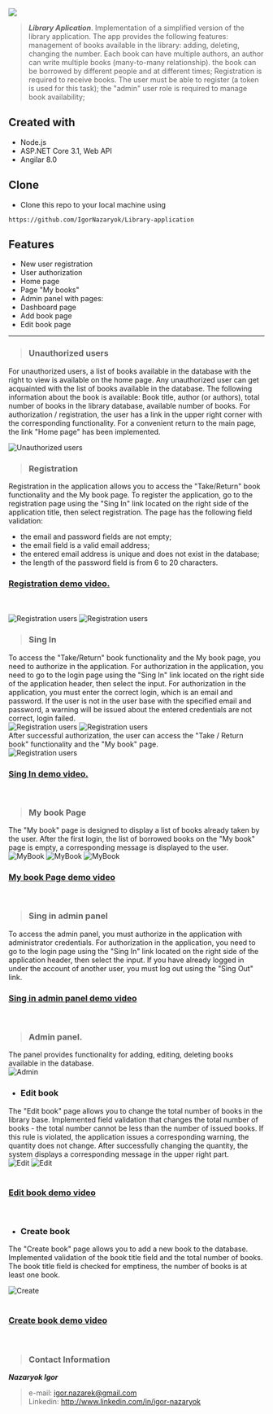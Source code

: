 ![](./image/FilmFinity_logo.png)

>**_Library Aplication_**. 
Implementation of a simplified version of the library application.
The app provides the following features:
management of books available in the library: adding, deleting, changing the number. Each book can have multiple authors, an author can write multiple books (many-to-many relationship).
the book can be borrowed by different people and at different times;
Registration is required to receive books. The user must be able to register (a token is used for this task);
the "admin" user role is required to manage book availability;

## Created with
- Node.js
- ASP.NET Core 3.1, Web API
- Angilar 8.0

## Clone
- Clone this repo to your local machine using 
``` 
https://github.com/IgorNazaryok/Library-application
```

## Features
- New user registration
- User authorization
- Home page
- Page "My books"
- Admin panel with pages:
- Dashboard page
- Add book page
- Edit book page

---


> ### Unauthorized users

For unauthorized users, a list of books available in the database with the right to view is available on the home page. Any unauthorized user can get acquainted with the list of books available in the database. The following information about the book is available:
Book title, author (or authors), total number of books in the library database, available number of books.
For authorization / registration, the user has a link in the upper right corner with the corresponding functionality. For a convenient return to the main page, the link "Home page" has been implemented. <br>

![Unauthorized users](./image/HomePage.png "Unauthorized users. Home page")

> ### Registration
Registration in the application allows you to access the "Take/Return" book functionality and the My book page. To register the application, go to the registration page using the "Sing In" link located on the right side of the application title, then select registration.
The page has the following field validation:
- the email and password fields are not empty;
- the email field is a valid email address;
- the entered email address is unique and does not exist in the database;
- the length of the password field is from 6 to 20 characters. <br>
### [**Registration demo video.**](https://youtu.be/e1mO3riCRNU)
<br><br>
![Registration users](./image/Registration.png "Registration fields required")
![Registration users](./image/Roman1996.png "User with email is already registered")

> ### Sing In
To access the "Take/Return" book functionality and the My book page, you need to authorize in the application. For authorization in the application, you need to go to the login page using the "Sing In" link located on the right side of the application header, then select the input. For authorization in the application, you must enter the correct login, which is an email and password. If the user is not in the user base with the specified email and password, a warning will be issued about the entered credentials are not correct, login failed. <br>
![Registration users](./image/Login.png "Login fields required")
![Registration users](./image/Login_.png "Login field email")<br>
After successful authorization, the user can access the "Take / Return book" functionality and the "My book" page. <br>
![Registration users](./image/Login_.png "Login field email")
### [**Sing In demo video.**](https://youtu.be/FM8aUBduBT4)
<br>

> ### My book Page 
The "My book" page is designed to display a list of books already taken by the user. After the first login, the list of borrowed books on the "My book" page is empty, a corresponding message is displayed to the user. <br>
![MyBook](./image/MyBook(2).png)
![MyBook](./image/MyBook(3).png)
![MyBook](./image/MyBook(1).png)<br>

### [**My book Page demo video**](https://youtu.be/A8V7Z6T0lAI)
<br>

> ### Sing in admin panel
To access the admin panel, you must authorize in the application with administrator credentials. For authorization in the application, you need to go to the login page using the "Sing In" link located on the right side of the application header, then select the input. If you have already logged in under the account of another user, you must log out using the "Sing Out" link.
<br>
### [**Sing in admin panel demo video**](https://youtu.be/q7QLS-zCOwc)
<br>

> ### Admin panel. 
The panel provides functionality for adding, editing, deleting books available in the database. <br>
![Admin](./image/AdminPanel.png)
<br>

- ### Edit book 
The "Edit book" page allows you to change the total number of books in the library base. Implemented field validation that changes the total number of books - the total number cannot be less than the number of issued books. If this rule is violated, the application issues a corresponding warning, the quantity does not change. After successfully changing the quantity, the system displays a corresponding message in the upper right part. <br>
![Edit](./image/Edit.png)
![Edit](./image/Edit_.png)<br>
<br> 
### [**Edit book demo video**](https://youtu.be/6E7cYWqadrE)
<br> 

- ### Create book 
The "Create book" page allows you to add a new book to the database. Implemented validation of the book title field and the total number of books. The book title field is checked for emptiness, the number of books is at least one book. <br>

![Create](./image/NewBook.png) <br>
<br> 
### [**Create book demo video**](https://youtu.be/BGVN-AxPVIA)

<br>

>### Contact Information
 ***Nazaryok Igor*** <br>
> e-mail: igor.nazarek@gmail.com <br>
Linkedin: http://www.linkedin.com/in/igor-nazaryok
